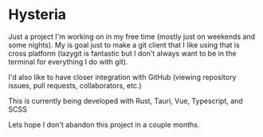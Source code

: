 # Hysteria
Just a project I'm working on in my free time (mostly just on weekends and some nights). My is goal just to make a git client that I like using that is cross platform (lazygit is fantastic but I don't always want to be in the terminal for everything I do with git).

I'd also like to have closer integration with GitHub (viewing repository issues, pull requests, collaborators, etc.)

This is currently being developed with Rust, Tauri, Vue, Typescript, and SCSS

Lets hope I don't abandon this project in a couple months.

